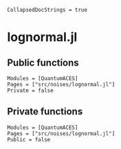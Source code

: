 ```@meta
CollapsedDocStrings = true
```

# lognormal.jl

## Public functions

```@autodocs; canonical=false
Modules = [QuantumACES]
Pages = ["src/noises/lognormal.jl"]
Private = false
```

## Private functions

```@autodocs
Modules = [QuantumACES]
Pages = ["src/noises/lognormal.jl"]
Public = false
```
